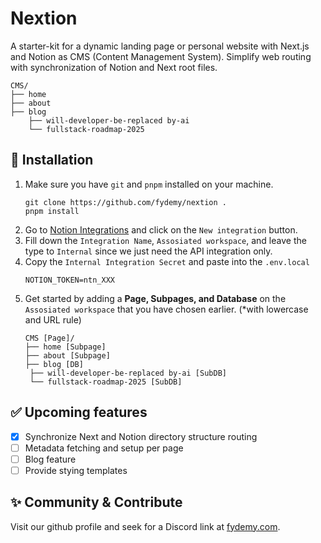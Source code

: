 # Nextion

A starter-kit for a dynamic landing page or personal website with Next.js and Notion as CMS (Content Management System). Simplify web routing with synchronization of Notion and Next root files.

```
CMS/
├── home
├── about
├── blog
	├── will-developer-be-replaced by-ai
	└── fullstack-roadmap-2025
```

## 🚀 Installation

1. Make sure you have `git` and `pnpm` installed on your machine.
   ```shell
   git clone https://github.com/fydemy/nextion .
   pnpm install
   ```
2. Go to [Notion Integrations](https://www.notion.so/my-integrations) and click on the `New integration` button.
3. Fill down the `Integration Name`, `Assosiated workspace`, and leave the type to `Internal` since we just need the API integration only.
4. Copy the `Internal Integration Secret` and paste into the `.env.local`
   ```
   NOTION_TOKEN=ntn_XXX
   ```
5. Get started by adding a **Page, Subpages, and Database** on the `Assosiated workspace` that you have chosen earlier. (\*with lowercase and URL rule)
   ```
   CMS [Page]/
   ├── home [Subpage]
   ├── about [Subpage]
   ├── blog [DB]
   	├── will-developer-be-replaced by-ai [SubDB]
   	└── fullstack-roadmap-2025 [SubDB]
   ```

## ✅ Upcoming features

- [x] Synchronize Next and Notion directory structure routing
- [ ] Metadata fetching and setup per page
- [ ] Blog feature
- [ ] Provide stying templates

## ✨ Community & Contribute

Visit our github profile and seek for a Discord link at [fydemy.com](https://fydemy.com).
